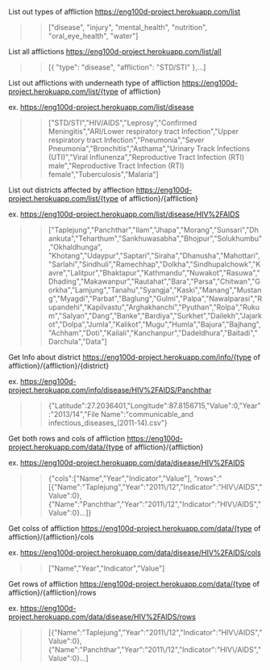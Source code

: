 List out types of affliction
https://eng100d-project.herokuapp.com/list
  >>["disease", "injury", "mental_health", "nutrition", "oral_eye_health", "water"]

List all afflictions
https://eng100d-project.herokuapp.com/list/all
  >>[{ "type": "disease", "affliction": "STD/STI" },...]

List out afflictions with underneath type of affliction
https://eng100d-project.herokuapp.com/list/{type of affliction}

  ex. https://eng100d-project.herokuapp.com/list/disease
  >>["STD/STI","HIV/AIDS","Leprosy","Confirmed Meningitis","ARI/Lower respiratory tract Infection","Upper respiratory tract Infection","Pneumonia","Sever Pneumonia","Bronchitis","Asthama","Urinary Track Infections (UTI)","Viral Influnenza","Reproductive Tract Infection (RTI) male","Reproductive Tract Infection (RTI) female","Tuberculosis","Malaria"]
  
List out districts affected by afflection
https://eng100d-project.herokuapp.com/list/{type of affliction}/{affliction}

  ex. https://eng100d-project.herokuapp.com/list/disease/HIV%2FAIDS
  >>["Taplejung","Panchthar","Ilam","Jhapa","Morang","Sunsari","Dhankuta","Teharthum","Sankhuwasabha","Bhojpur","Solukhumbu","Okhaldhunga", "Khotang","Udaypur","Saptari","Siraha","Dhanusha","Mahottari","Sarlahi","Sindhuli","Ramechhap","Dolkha","Sindhupalchowk","Kavre","Lalitpur","Bhaktapur","Kathmandu","Nuwakot","Rasuwa","Dhading","Makawanpur","Rautahat","Bara","Parsa","Chitwan","Gorkha","Lamjung","Tanahu","Syangja","Kaski","Manang","Mustang","Myagdi","Parbat","Baglung","Gulmi","Palpa","Nawalparasi","Rupandehi","Kapilvastu","Arghakhanchi","Pyuthan","Rolpa","Rukum","Salyan","Dang","Banke","Bardiya","Surkhet","Dailekh","Jajarkot","Dolpa","Jumla","Kalikot","Mugu","Humla","Bajura","Bajhang","Achham","Doti","Kailali","Kanchanpur","Dadeldhura","Baitadi","Darchula","Data"]

Get Info about district
https://eng100d-project.herokuapp.com/info/{type of affliction}/{affliction}/{district}

  ex. https://eng100d-project.herokuapp.com/info/disease/HIV%2FAIDS/Panchthar
  >> {"Latitude":27.2036401,"Longitude":87.8156715,"Value":0,"Year":"2013/14","File Name":"communicable_and infectious_diseases_(2011-14).csv"}

Get both rows and cols of affliction
https://eng100d-project.herokuapp.com/data/{type of affliction}/{affliction}

  ex. https://eng100d-project.herokuapp.com/data/disease/HIV%2FAIDS
  >>{"cols":["Name","Year","Indicator","Value"],
     "rows":"[{\"Name\":\"Taplejung\",\"Year\":\"2011\\/12\",\"Indicator\":\"HIV\\/AIDS\",\"Value\":0},{\"Name\":\"Panchthar\",\"Year\":\"2011\\/12\",\"Indicator\":\"HIV\\/AIDS\",\"Value\":0}...]}

Get colss of affliction
https://eng100d-project.herokuapp.com/data/{type of affliction}/{affliction}/cols

  ex. https://eng100d-project.herokuapp.com/data/disease/HIV%2FAIDS/cols
  >>["Name","Year","Indicator","Value"]

Get rows of affliction
https://eng100d-project.herokuapp.com/data/{type of affliction}/{affliction}/rows
  
  ex. https://eng100d-project.herokuapp.com/data/disease/HIV%2FAIDS/rows
  >> [{\"Name\":\"Taplejung\",\"Year\":\"2011\\/12\",\"Indicator\":\"HIV\\/AIDS\",\"Value\":0},{\"Name\":\"Panchthar\",\"Year\":\"2011\\/12\",\"Indicator\":\"HIV\\/AIDS\",\"Value\":0}...]

